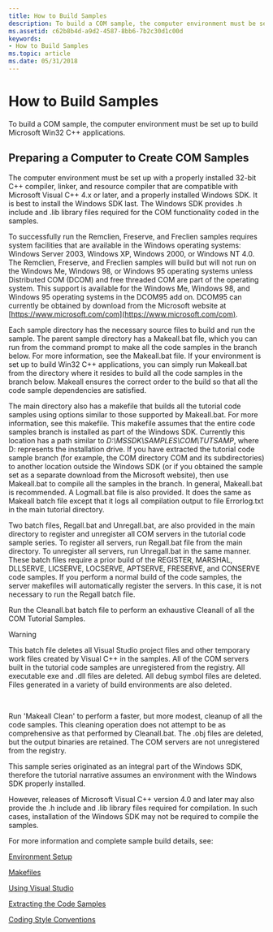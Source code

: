```yaml
---
title: How to Build Samples
description: To build a COM sample, the computer environment must be set up to build Microsoft Win32 C++ applications.
ms.assetid: c62b8b4d-a9d2-4587-8bb6-7b2c30d1c00d
keywords:
- How to Build Samples
ms.topic: article
ms.date: 05/31/2018
---
```


# How to Build Samples

To build a COM sample, the computer environment must be set up to build Microsoft Win32 C++ applications.

## Preparing a Computer to Create COM Samples

The computer environment must be set up with a properly installed 32-bit C++ compiler, linker, and resource compiler that are compatible with Microsoft Visual C++ 4.x or later, and a properly installed Windows SDK. It is best to install the Windows SDK last. The Windows SDK provides .h include and .lib library files required for the COM functionality coded in the samples.

To successfully run the Remclien, Freserve, and Freclien samples requires system facilities that are available in the Windows operating systems: Windows Server 2003, Windows XP, Windows 2000, or Windows NT 4.0. The Remclien, Freserve, and Freclien samples will build but will not run on the Windows Me, Windows 98, or Windows 95 operating systems unless Distributed COM (DCOM) and free threaded COM are part of the operating system. This support is available for the Windows Me, Windows 98, and Windows 95 operating systems in the DCOM95 add on. DCOM95 can currently be obtained by download from the Microsoft website at [https://www.microsoft.com/com](https://www.microsoft.com/com).

Each sample directory has the necessary source files to build and run the sample. The parent sample directory has a Makeall.bat file, which you can run from the command prompt to make all the code samples in the branch below. For more information, see the Makeall.bat file. If your environment is set up to build Win32 C++ applications, you can simply run Makeall.bat from the directory where it resides to build all the code samples in the branch below. Makeall ensures the correct order to the build so that all the code sample dependencies are satisfied.

The main directory also has a makefile that builds all the tutorial code samples using options similar to those supported by Makeall.bat. For more information, see this makefile. This makefile assumes that the entire code samples branch is installed as part of the Windows SDK. Currently this location has a path similar to *D:\\MSSDK\\SAMPLES\\COM\\TUTSAMP*, where D: represents the installation drive. If you have extracted the tutorial code sample branch (for example, the COM directory COM and its subdirectories) to another location outside the Windows SDK (or if you obtained the sample set as a separate download from the Microsoft website), then use Makeall.bat to compile all the samples in the branch. In general, Makeall.bat is recommended. A Logmall.bat file is also provided. It does the same as Makeall batch file except that it logs all compilation output to file Errorlog.txt in the main tutorial directory.

Two batch files, Regall.bat and Unregall.bat, are also provided in the main directory to register and unregister all COM servers in the tutorial code sample series. To register all servers, run Regall.bat file from the main directory. To unregister all servers, run Unregall.bat in the same manner. These batch files require a prior build of the REGISTER, MARSHAL, DLLSERVE, LICSERVE, LOCSERVE, APTSERVE, FRESERVE, and CONSERVE code samples. If you perform a normal build of the code samples, the server makefiles will automatically register the servers. In this case, it is not necessary to run the Regall batch file.

Run the Cleanall.bat batch file to perform an exhaustive Cleanall of all the COM Tutorial Samples.

> [!WARNING]
> This batch file deletes all Visual Studio project files and other temporary work files created by Visual C++ in the samples. All of the COM servers built in the tutorial code samples are unregistered from the registry. All executable exe and .dll files are deleted. All debug symbol files are deleted. Files generated in a variety of build environments are also deleted.

 

Run 'Makeall Clean' to perform a faster, but more modest, cleanup of all the code samples. This cleaning operation does not attempt to be as comprehensive as that performed by Cleanall.bat. The .obj files are deleted, but the output binaries are retained. The COM servers are not unregistered from the registry.

This sample series originated as an integral part of the Windows SDK, therefore the tutorial narrative assumes an environment with the Windows SDK properly installed.

However, releases of Microsoft Visual C++ version 4.0 and later may also provide the .h include and .lib library files required for compilation. In such cases, installation of the Windows SDK may not be required to compile the samples.

For more information and complete sample build details, see:

[Environment Setup](environment-setup.md)

[Makefiles](makefiles.md)

[Using Visual Studio](using-visual-studio.md)

[Extracting the Code Samples](extracting-the-code-samples.md)

[Coding Style Conventions](coding-style-conventions.md)

 

 




